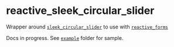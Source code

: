 # reactive_sleek_circular_slider

Wrapper around [`sleek_circular_slider`](https://pub.dev/packages/sleek_circular_slider) to use with [`reactive_forms`](https://pub.dev/packages/reactive_forms)

Docs in progress. See [`example`](https://github.com/artflutter/reactive_forms_widgets/tree/master/packages/reactive_sleek_circular_slider/example) folder for sample.